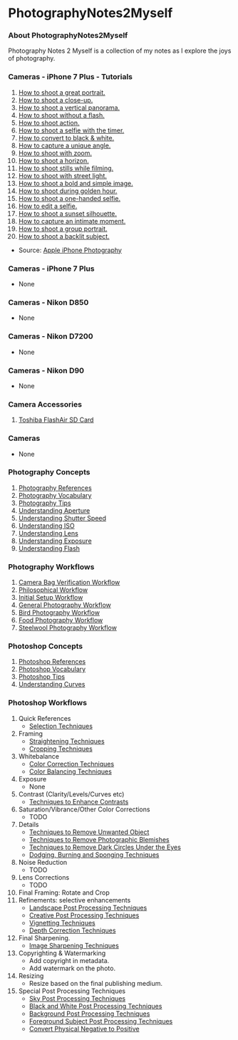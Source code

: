 # PhotographyNotes2Myself

### About PhotographyNotes2Myself
Photography Notes 2 Myself is a collection of my notes as I explore the joys of photography.

### Cameras - iPhone 7 Plus - Tutorials
1. [How to shoot a great portrait.](cameras/iphone_7plus/tutorials/iphone7-01-shoot-great-portrait.mp4?raw=true)
1. [How to shoot a close-up.](cameras/iphone_7plus/tutorials/iphone7-02-shoot-close-up.mp4?raw=true)
1. [How to shoot a vertical panorama.](cameras/iphone_7plus/tutorials/iphone7-03-shoot-vertical-pano.mp4?raw=true)
1. [How to shoot without a flash.](cameras/iphone_7plus/tutorials/iphone7-04-shoot-without-flash.mp4?raw=true)
1. [How to shoot action.](cameras/iphone_7plus/tutorials/iphone7-05-shoot-action.mp4?raw=true)
1. [How to shoot a selfie with the timer.](cameras/iphone_7plus/tutorials/iphone7-06-shoot-selfie-with-the-timer.mp4?raw=true)
1. [How to convert to black & white.](cameras/iphone_7plus/tutorials/iphone7-07-shoot-black-and-white.mp4?raw=true)
1. [How to capture a unique angle.](cameras/iphone_7plus/tutorials/iphone7-08-shoot-unique-angle.mp4?raw=true)
1. [How to shoot with zoom.](cameras/iphone_7plus/tutorials/iphone7-09-shoot-with-zoom.mp4?raw=true)
1. [How to shoot a horizon.](cameras/iphone_7plus/tutorials/iphone7-10-shoot-horizon.mp4?raw=true)
1. [How to shoot stills while filming.](cameras/iphone_7plus/tutorials/iphone7-11-shoot-stills-while-filming.mp4?raw=true)
1. [How to shoot with street light.](cameras/iphone_7plus/tutorials/iphone7-12-shoot-with-street-lights.mp4?raw=true)
1. [How to shoot a bold and simple image.](cameras/iphone_7plus/tutorials/iphone7-13-shoot-bold-and-simple.mp4?raw=true)
1. [How to shoot during golden hour.](cameras/iphone_7plus/tutorials/iphone7-14-shoot-during-golden-hour.mp4?raw=true)
1. [How to shoot a one-handed selfie.](cameras/iphone_7plus/tutorials/iphone7-15-shoot-one-handed-selfie.mp4?raw=true)
1. [How to edit a selfie.](cameras/iphone_7plus/tutorials/iphone7-16-edit-a-selfie.mp4?raw=true)
1. [How to shoot a sunset silhouette.](cameras/iphone_7plus/tutorials/iphone7-17-shoot-a-sunset-silhouette.mp4?raw=true)
1. [How to capture an intimate moment.](cameras/iphone_7plus/tutorials/iphone7-18-shoot-an-intimate-moment.mp4?raw=true)
1. [How to shoot a group portrait.](cameras/iphone_7plus/tutorials/iphone7-19-shoot-a-group-portrait.mp4?raw=true)
1. [How to shoot a backlit subject.](cameras/iphone_7plus/tutorials/iphone7-20-shoot-a-backlit-subject.mp4?raw=true)
*  Source: [Apple iPhone Photography](https://www.apple.com/in/iphone/photography-how-to/)

### Cameras - iPhone 7 Plus
* None

### Cameras - Nikon D850
* None

### Cameras - Nikon D7200
* None

### Cameras - Nikon D90
* None

### Camera Accessories
1. [Toshiba FlashAir SD Card](cameras/accessories/001-ToshibaFlashair.md)

### Cameras
* None

### Photography Concepts
1. [Photography References](photography/concepts/001-PhotographyReferences.md)
1. [Photography Vocabulary](photography/concepts/002-PhotographyVocabulary.md)
1. [Photography Tips](photography/concepts/003-PhotographyTips.md)
1. [Understanding Aperture](photography/concepts/004-UnderstandingAperture.md)
1. [Understanding Shutter Speed](photography/concepts/005-UnderstandingShutterSpeed.md)
1. [Understanding ISO](photography/concepts/006-UnderstandingISO.md)
1. [Understanding Lens](photography/concepts/007-UnderstandingLens.md)
1. [Understanding Exposure](photography/concepts/008-UnderstandingExposure.md)
1. [Understanding Flash](photography/concepts/009-UnderstandingFlash.md)

### Photography Workflows
1. [Camera Bag Verification Workflow](photography/workflows/001-CameraBagVerificationWorkflow.md)
1. [Philosophical Workflow](photography/workflows/001-PhilosophicalWorkflow.md)
1. [Initial Setup Workflow](photography/workflows/002-InitialSetupWorkflow.md)
1. [General Photography Workflow](photography/workflows/003-GeneralPhotographyWorkflow.md)
1. [Bird Photography Workflow](photography/workflows/004-BirdPhotographyWorkflow.md)
1. [Food Photography Workflow](photography/workflows/005-FoodPhotographyWorkflow.md)
1. [Steelwool Photography Workflow](photography/workflows/006-SteelwoolPhotographyWorkflow.md)

### Photoshop Concepts
1. [Photoshop References](photoshop/concepts/P001-PhotoshopReferences.md)
1. [Photoshop Vocabulary](photoshop/concepts/P002-PhotoshopVocabulary.md)
1. [Photoshop Tips](photoshop/concepts/P003-PhotoshopTips.md)
1. [Understanding Curves](photoshop/concepts/P004-UnderstandingCurves.md)

### Photoshop Workflows
1. Quick References
    - [Selection Techniques](photography/workflows/P001-SelectionTechniques.md)
1. Framing
    - [Straightening Techniques](photography/workflows/P002-StraighteningTechniques.md)
    - [Cropping Techniques](photography/workflows/P003-CroppingTechniques.md)
1. Whitebalance
    - [Color Correction Techniques](photography/workflows/P004-ColourCorrectionTechniques.md)
    - [Color Balancing Techniques](photography/workflows/P005-ColorBalancingTechniques.md)
1. Exposure
    - None
1. Contrast (Clarity/Levels/Curves etc)
    - [Techniques to Enhance Contrasts](photography/workflows/P010-ContrastEnhancementTechniques.md)
1.  Saturation/Vibrance/Other Color Corrections
    - TODO
1. Details
    - [Techniques to Remove Unwanted Object](photography/workflows/P007-UnwantedObjectsRemovalTechniques.md)
    - [Techniques to Remove Photographic Blemishes](photography/workflows/P008-PhotographicBlemishesRemovalTechniques.md)
    - [Techniques to Remove Dark Circles Under the Eyes](photography/workflows/P009-DarkCirlesUnderEyesRemovalTechniques.md)
    - [Dodging, Burning and Sponging Techniques](photography/workflows/P011-DodgingBurningAndSpongingTechniques.md)
1. Noise Reduction
    - TODO
1. Lens Corrections
    - TODO
1. Final Framing: Rotate and Crop
1. Refinements: selective enhancements
    - [Landscape Post Processing Techniques](photography/workflows/P021-LandscapePostprocessingTechniques.md)
    - [Creative Post Processing Techniques](photography/workflows/P053-BackgroundPostProcessingTechniques.md)
    - [Vignetting Techniques](photography/workflows/P012-VignettingTechniques.md)
    - [Depth Correction Techniques](photography/workflows/P013-DepthCorrectionTechniques.md)
1. Final Sharpening.
    - [Image Sharpening Techniques](photography/workflows/P006-SharpeningTechniques.md)
1. Copyrighting & Watermarking
    - Add copyright in metadata.
    - Add watermark on the photo.    
1. Resizing
    - Resize based on the final publishing medium.
1. Special Post Processing Techniques
    - [Sky Post Processing Techniques](photography/workflows/P051-SkyPostProcessingTechniques.md)
    - [Black and White Post Processing Techniques](photography/workflows/P052-BlackAndWhitePostprocessingTechniques.md)
    - [Background Post Processing Techniques](photography/workflows/P053-BackgroundPostProcessingTechniques.md)
    - [Foreground Subject Post Processing Techniques](photography/workflows/P054-ForegroundSubjectPostProcessingTechniques.md)
    - [Convert Physical Negative to Positive](photography/workflows/P055-ConvertPhysicalNegativeToPositive.md)
